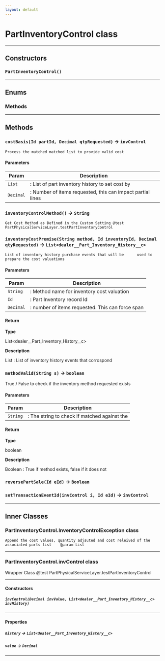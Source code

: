 ```yaml
---
layout: default
---
```

# PartInventoryControl class
---
## Constructors
### `PartInventoryControl()`
---
## Enums
### Methods

---
## Methods
### `costBasis(Id partId, Decimal qtyRequested)` → `invControl`

 	Process the matched matched list to provide valid cost

#### Parameters
|Param|Description|
|-----|-----------|
|`List` |  	:	List of part inventory history to set cost by |
|`Decimal` |  	:	Number of items requested, this can impact partial lines |

### `inventoryControlMethod()` → `String`

 	Get Cost Method as Defined in the Custom Setting @test PartPhysicalServiceLayer.testPartInventoryControl

### `inventoryCostPremise(String method, Id inventoryId, Decimal qtyRequested)` → `List<dealer__Part_Inventory_History__c>`

 	List of inventory history purchase events that will be 		used to prepare the cost valuations

#### Parameters
|Param|Description|
|-----|-----------|
|`String` |  	: 	Method name for inventory cost valuation |
|`Id` |  		:	Part Inventory record Id |
|`Decimal` |  	:	number of items requested.  This can force span |

#### Return

**Type**

List<dealer__Part_Inventory_History__c>

**Description**

List 	:	List of inventory history events that corrospond

### `methodValid(String s)` → `boolean`

 True / False to check if the inventory method requested exists

#### Parameters
|Param|Description|
|-----|-----------|
|`String` |  	:	The string to check if matched against the |

#### Return

**Type**

boolean

**Description**

Boolean 	:	True if method exists, false if it does not

### `reversePartSale(Id eId)` → `Boolean`
### `setTransactionEventId(invControl i, Id eId)` → `invControl`
---
## Inner Classes

### PartInventoryControl.InventoryControlException class

 	Append the cost values, quantity adjsuted and cost releived of the associated parts list 	@param List

---
### PartInventoryControl.invControl class

 Wrapper Class @test PartPhysicalServiceLayer.testPartInventoryControl

---
#### Constructors
##### `invControl(Decimal invValue, List<dealer__Part_Inventory_History__c> invHistory)`
---
#### Properties

##### `history` → `List<dealer__Part_Inventory_History__c>`

##### `value` → `Decimal`

---
